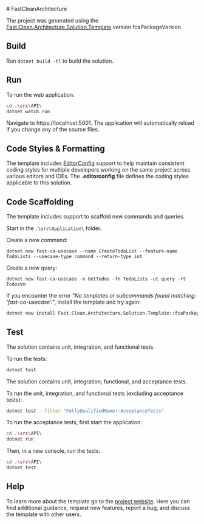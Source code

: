 ﻿﻿# FastCleanArchitecture

The project was generated using the [Fast.Clean.Architecture.Solution.Template](https://github.com/christianrd/FastCleanArchitecture) version fcaPackageVersion.

## Build

Run `dotnet build -tl` to build the solution.

## Run

To run the web application:

```bash
cd .\src\API\
dotnet watch run
```

Navigate to https://localhost:5001. The application will automatically reload if you change any of the source files.

## Code Styles & Formatting

The template includes [EditorConfig](https://editorconfig.org/) support to help maintain consistent coding styles for multiple developers working on the same project across various editors and IDEs. The **.editorconfig** file defines the coding styles applicable to this solution.

## Code Scaffolding

The template includes support to scaffold new commands and queries.

Start in the `.\src\Application\` folder.

Create a new command:

```
dotnet new fast-ca-usecase --name CreateTodoList --feature-name TodoLists --usecase-type command --return-type int
```

Create a new query:

```
dotnet new fast-ca-usecase -n GetTodos -fn TodoLists -ut query -rt TodosVm
```

If you encounter the error *"No templates or subcommands found matching: 'fast-ca-usecase'."*, install the template and try again:

```bash
dotnet new install Fast.Clean.Architecture.Solution.Template::fcaPackageVersion
```

## Test

<!--#if (UseApiOnly) -->
The solution contains unit, integration, and functional tests.

To run the tests:
```bash
dotnet test
```
<!--#else -->
The solution contains unit, integration, functional, and acceptance tests.

To run the unit, integration, and functional tests (excluding acceptance tests):
```bash
dotnet test --filter "FullyQualifiedName!~AcceptanceTests"
```

To run the acceptance tests, first start the application:

```bash
cd .\src\API\
dotnet run
```

Then, in a new console, run the tests:
```bash
cd .\src\API\
dotnet test
```
<!--#endif -->

## Help
To learn more about the template go to the [project website](fcaRepositoryUrl). Here you can find additional guidance, request new features, report a bug, and discuss the template with other users.